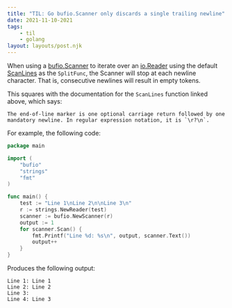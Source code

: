```yaml
---
title: "TIL: Go bufio.Scanner only discards a single trailing newline"
date: 2021-11-10-2021
tags:
    - til
    - golang
layout: layouts/post.njk
---
```

When using a [bufio.Scanner](https://pkg.go.dev/bufio#Scanner) to iterate over an [io.Reader](https://pkg.go.dev/io#Reader) using the default [ScanLines](https://pkg.go.dev/bufio#ScanLines) as the `SplitFunc`, the Scanner will stop at each newline character. That is, consecutive newlines will result in empty tokens.

This squares with the documentation for the `ScanLines` function linked above, which says:

```
The end-of-line marker is one optional carriage return followed by one mandatory newline. In regular expression notation, it is `\r?\n`.
```

For example, the following code:

```go
package main

import (
    "bufio"
    "strings"
    "fmt"
)

func main() {
    test := "Line 1\nLine 2\n\nLine 3\n"
    r := strings.NewReader(test)
    scanner := bufio.NewScanner(r)
    output := 1
    for scanner.Scan() {
        fmt.Printf("Line %d: %s\n", output, scanner.Text())
        output++
    }
}
```

Produces the following output:

```
Line 1: Line 1
Line 2: Line 2
Line 3:
Line 4: Line 3
```

